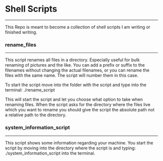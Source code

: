 # Shell Scripts
---
This Repo is meant to become a collection of shell scripts I am writing or finished writing.

### rename_files
---
This script renames all files in a directory. Especially useful for bulk renaming of pictures and the like.
You can add a prefix or suffix to the filenames without changing the actual filenames, or you can rename the files with the same name. The script will number them in this case.

To start the script move into the folder with the script and type into the terminal:
./rename_script

This will start the script and let you choose what option to take when renaming files.
When the script asks for the directory where the files live which you want to rename you should give the script the absolute path not a relative path to the directory.


### system_information_script
---
This script shows some information regarding your machine.
You start the script by moving into the directory where the script is and typing:
./system_information_script
into the terminal.
